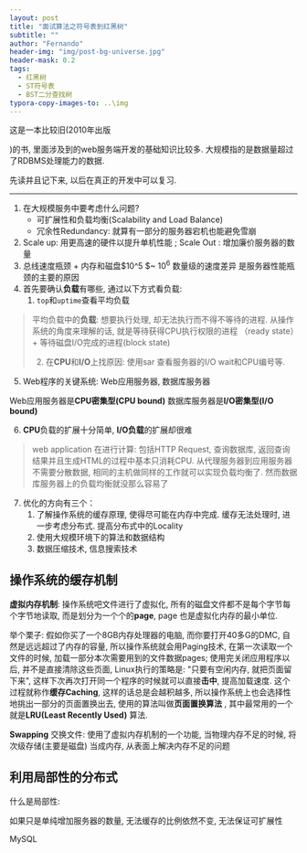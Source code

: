```yaml
---
layout: post
title: "面试算法之符号表到红黑树"
subtitle: ""
author: "Fernando"
header-img: "img/post-bg-universe.jpg"
header-mask: 0.2
tags:
  - 红黑树
  - ST符号表
  - BST二分查找树
typora-copy-images-to: ..\img
---
```


这是一本比较旧(2010年出版

)的书, 里面涉及到的web服务端开发的基础知识比较多. 大规模指的是数据量超过了RDBMS处理能力的数据. 

先读并且记下来, 以后在真正的开发中可以复习.

---

1. 在大规模服务中要考虑什么问题?
   - 可扩展性和负载均衡(Scalability and Load Balance)
   - 冗余性Redundancy: 就算有一部分的服务器宕机也能避免雪崩
2. Scale up:  用更高速的硬件以提升单机性能 ; Scale Out : 增加廉价服务器的数量
3. 总线速度瓶颈 + 内存和磁盘$10^5 $~ $10^6$ 数量级的速度差异 是服务器性能瓶颈的主要的原因
4. 首先要确认**负载**有哪些, 通过以下方式看负载: 
	1. `top`和`uptime`查看平均负载
> 平均负载中的**负载**: 想要执行处理, 却无法执行而不得不等待的进程. 从操作系统的角度来理解的话, 就是等待获得CPU执行权限的进程 （ready state）+ 等待磁盘I/O完成的进程(block state)
>
> 2. 在**CPU**和**I/O**上找原因: 使用sar 查看服务器的I/O wait和CPU编号等.

5. Web程序的关键系统: Web应用服务器, 数据库服务器

Web应用服务器是**CPU密集型(CPU bound)**
数据库服务器是**I/O密集型(I/O bound)**

6. **CPU**负载的扩展十分简单, **I/O负载**的扩展却很难
> web application 在进行计算: 包括HTTP Request, 查询数据库, 返回查询结果并且生成HTML的过程中基本只消耗CPU. 从代理服务器到应用服务器不需要分散数据, 相同的主机做同样的工作就可以实现负载均衡了. 然而数据库服务器上的负载均衡就没那么容易了

7. 优化的方向有三个： 
	1. 了解操作系统的缓存原理, 使得尽可能在内存中完成. 缓存无法处理时, 进一步考虑分布式. 提高分布式中的Locality 
	2. 使用大规模环境下的算法和数据结构
	3. 数据压缩技术, 信息搜索技术

## 操作系统的缓存机制

**虚拟内存机制**:  操作系统吧文件进行了虚拟化,  所有的磁盘文件都不是每个字节每个字节地读取, 而是划分为一个个的**page**, page 也是虚拟化内存的最小单位. 

举个栗子:  假如你买了一个8GB内存处理器的电脑, 而你要打开40多G的DMC, 自然是远远超过了内存的容量, 所以操作系统就会用Paging技术, 在第一次读取一个文件的时候,  加载一部分本次需要用到的文件数据pages; 使用完关闭应用程序以后,  并不是直接清除这些页面, Linux执行的策略是: "只要有空闲内存, 就把页面留下来", 这样下次再次打开同一个程序的时候就可以直接**击中**, 提高加载速度. 这个过程就称作**缓存Caching**, 这样的话总是会越积越多, 所以操作系统上也会选择性地挑出一部分的页面置换出去, 使用的算法叫做**页面置换算法** , 其中最常用的一个就是**LRU(Least Recently Used)** 算法.



**Swapping** 交换文件: 使用了虚拟内存机制的一个功能, 当物理内存不足的时候, 将次级存储(主要是磁盘) 当成内存, 从表面上解决内存不足的问题



## 利用局部性的分布式

什么是局部性: 

如果只是单纯增加服务器的数量, 无法缓存的比例依然不变, 无法保证可扩展性





MySQL 
